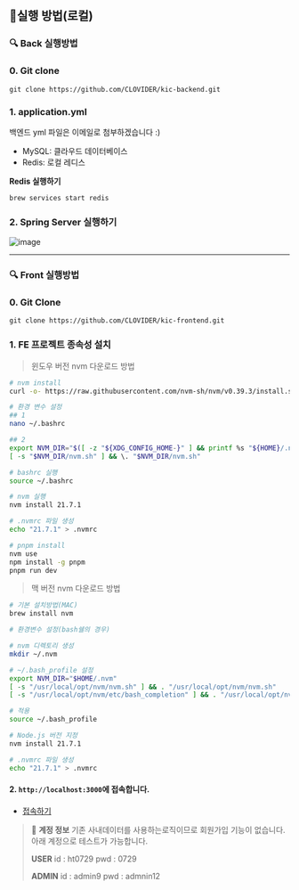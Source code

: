 ## 📌실행 방법(로컬)

### 🔍 Back 실행방법

### 0. Git clone

`git clone https://github.com/CLOVIDER/kic-backend.git`

### 1. application.yml

백엔드 yml 파일은 이메일로 첨부하겠습니다 :)

- MySQL: 클라우드 데이터베이스
- Redis: 로컬 레디스

**Redis 실행하기**

`brew services start redis`

### 2. Spring Server 실행하기

![image](https://github.com/user-attachments/assets/90995c32-4fb8-4112-9888-5486e6416beb)

---

### 🔍 Front 실행방법

### 0. Git Clone

`git clone https://github.com/CLOVIDER/kic-frontend.git`

### 1. FE 프로젝트  종속성 설치
> 윈도우 버전 nvm 다운로드 방법
      
```bash
# nvm install
curl -o- https://raw.githubusercontent.com/nvm-sh/nvm/v0.39.3/install.sh | bash

# 환경 변수 설정
## 1
nano ~/.bashrc

## 2
export NVM_DIR="$([ -z "${XDG_CONFIG_HOME-}" ] && printf %s "${HOME}/.nvm" || printf %s "${XDG_CONFIG_HOME}/nvm")"
[ -s "$NVM_DIR/nvm.sh" ] && \. "$NVM_DIR/nvm.sh"

# bashrc 실행
source ~/.bashrc

# nvm 실행
nvm install 21.7.1

# .nvmrc 파일 생성
echo "21.7.1" > .nvmrc

# pnpm install
nvm use
npm install -g pnpm
pnpm run dev
```

> 맥 버전 nvm 다운로드 방법
      
```bash
# 기본 설치방법(MAC)
brew install nvm

# 환경변수 설정(bash쉘의 경우)

# nvm 디렉토리 생성
mkdir ~/.nvm

# ~/.bash_profile 설정
export NVM_DIR="$HOME/.nvm"
[ -s "/usr/local/opt/nvm/nvm.sh" ] && . "/usr/local/opt/nvm/nvm.sh"
[ -s "/usr/local/opt/nvm/etc/bash_completion" ] && . "/usr/local/opt/nvm/etc/bash_completion"

# 적용
source ~/.bash_profile

# Node.js 버전 지정
nvm install 21.7.1

# .nvmrc 파일 생성
echo "21.7.1" > .nvmrc  
```

#### 2. `http://localhost:3000`에 접속합니다.

- [접속하기](http://localhost:3000)


> 👥 **계정 정보**
> 기존 사내데이터를 사용하는로직이므로 회원가입 기능이 없습니다. 
> 아래 계정으로 테스트가 가능합니다.
>
>**USER**
>id : ht0729
>pwd : 0729
>
> **ADMIN**
>id : admin9
>pwd : admnin12
